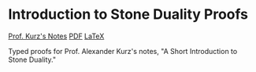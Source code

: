 # Introduction to Stone Duality Proofs 

[Prof. Kurz's Notes](https://hackmd.io/@alexhkurz/S1W8SC0Tc)
[PDF](https://sripkunda.me/intro-to-stone-duality/Stone_Duality_Proofs.pdf)
[LaTeX](https://sripkunda.me/intro-to-stone-duality/Stone_Duality_Proofs.tex)

Typed proofs for Prof. Alexander Kurz's notes, "A Short Introduction to Stone Duality." 
